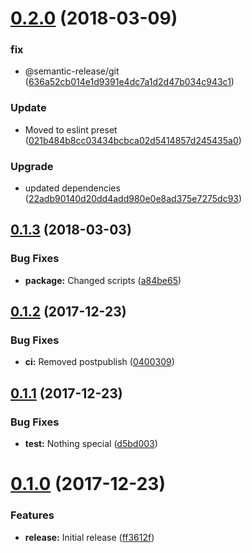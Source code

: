 <a name="0.2.0"></a>
# [0.2.0](https://github.com/unlight/node-package-starter/compare/v0.1.3...v0.2.0) (2018-03-09)


### fix

* @semantic-release/git ([636a52cb014e1d9391e4dc7a1d2d47b034c943c1](https://github.com/unlight/node-package-starter/commit/636a52cb014e1d9391e4dc7a1d2d47b034c943c1))

### Update

* Moved to eslint preset ([021b484b8cc03434bcbca02d5414857d245435a0](https://github.com/unlight/node-package-starter/commit/021b484b8cc03434bcbca02d5414857d245435a0))

### Upgrade

* updated dependencies ([22adb90140d20dd4add980e0e8ad375e7275dc93](https://github.com/unlight/node-package-starter/commit/22adb90140d20dd4add980e0e8ad375e7275dc93))

<a name="0.1.3"></a>
## [0.1.3](https://github.com/unlight/node-package-starter/compare/v0.1.2...v0.1.3) (2018-03-03)


### Bug Fixes

* **package:** Changed scripts ([a84be65](https://github.com/unlight/node-package-starter/commit/a84be65))

<a name="0.1.2"></a>
## [0.1.2](https://github.com/unlight/node-package-starter/compare/v0.1.1...v0.1.2) (2017-12-23)


### Bug Fixes

* **ci:** Removed postpublish ([0400309](https://github.com/unlight/node-package-starter/commit/0400309))

<a name="0.1.1"></a>
## [0.1.1](https://github.com/unlight/node-package-starter/compare/v0.1.0...v0.1.1) (2017-12-23)


### Bug Fixes

* **test:** Nothing special ([d5bd003](https://github.com/unlight/node-package-starter/commit/d5bd003))

<a name="0.1.0"></a>
# [0.1.0](https://github.com/unlight/node-package-starter/compare/eca09cba777b6136f816ed79baeb7d0ecedd7c6e...v0.1.0) (2017-12-23)


### Features

* **release:** Initial release ([ff3612f](https://github.com/unlight/node-package-starter/commit/ff3612f))
